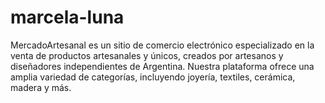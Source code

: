 # marcela-luna
MercadoArtesanal es un sitio de comercio electrónico especializado en la venta de productos artesanales y únicos, creados por artesanos y diseñadores independientes de Argentina. Nuestra plataforma ofrece una amplia variedad de categorías, incluyendo joyería, textiles, cerámica, madera y más.

